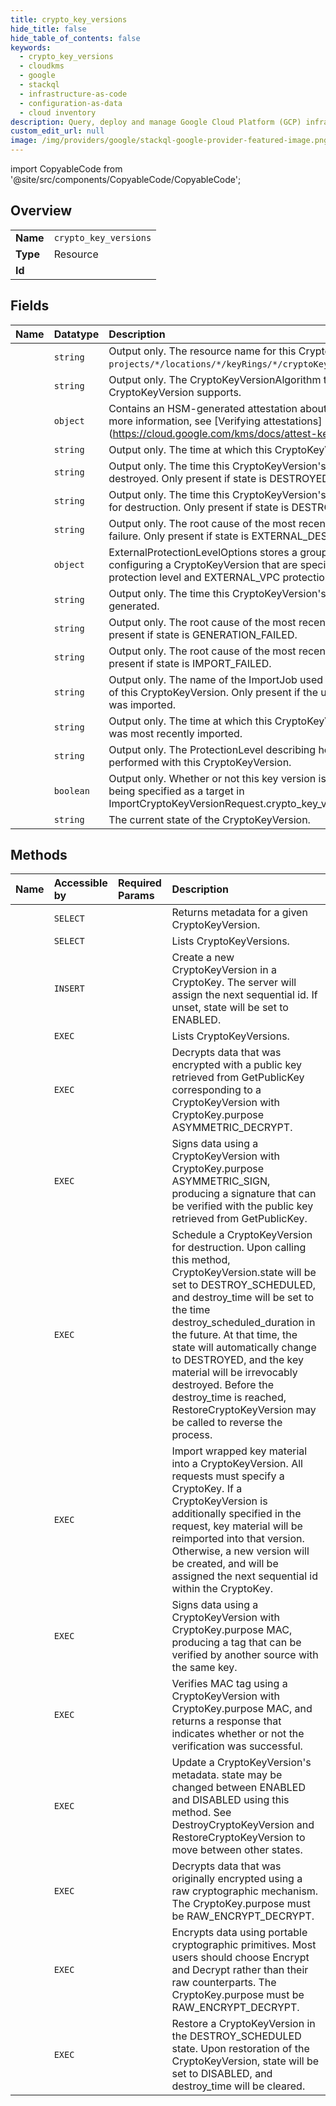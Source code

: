 ```yaml
---
title: crypto_key_versions
hide_title: false
hide_table_of_contents: false
keywords:
  - crypto_key_versions
  - cloudkms
  - google    
  - stackql
  - infrastructure-as-code
  - configuration-as-data
  - cloud inventory
description: Query, deploy and manage Google Cloud Platform (GCP) infrastructure and resources using SQL
custom_edit_url: null
image: /img/providers/google/stackql-google-provider-featured-image.png
---
```


import CopyableCode from '@site/src/components/CopyableCode/CopyableCode';




## Overview
<table><tbody>
<tr><td><b>Name</b></td><td><code>crypto_key_versions</code></td></tr>
<tr><td><b>Type</b></td><td>Resource</td></tr>
<tr><td><b>Id</b></td><td><CopyableCode code="google.cloudkms.crypto_key_versions" /></td></tr>
</tbody></table>

## Fields
| Name | Datatype | Description |
|:-----|:---------|:------------|
| <CopyableCode code="name" /> | `string` | Output only. The resource name for this CryptoKeyVersion in the format `projects/*/locations/*/keyRings/*/cryptoKeys/*/cryptoKeyVersions/*`. |
| <CopyableCode code="algorithm" /> | `string` | Output only. The CryptoKeyVersionAlgorithm that this CryptoKeyVersion supports. |
| <CopyableCode code="attestation" /> | `object` | Contains an HSM-generated attestation about a key operation. For more information, see [Verifying attestations] (https://cloud.google.com/kms/docs/attest-key). |
| <CopyableCode code="createTime" /> | `string` | Output only. The time at which this CryptoKeyVersion was created. |
| <CopyableCode code="destroyEventTime" /> | `string` | Output only. The time this CryptoKeyVersion's key material was destroyed. Only present if state is DESTROYED. |
| <CopyableCode code="destroyTime" /> | `string` | Output only. The time this CryptoKeyVersion's key material is scheduled for destruction. Only present if state is DESTROY_SCHEDULED. |
| <CopyableCode code="externalDestructionFailureReason" /> | `string` | Output only. The root cause of the most recent external destruction failure. Only present if state is EXTERNAL_DESTRUCTION_FAILED. |
| <CopyableCode code="externalProtectionLevelOptions" /> | `object` | ExternalProtectionLevelOptions stores a group of additional fields for configuring a CryptoKeyVersion that are specific to the EXTERNAL protection level and EXTERNAL_VPC protection levels. |
| <CopyableCode code="generateTime" /> | `string` | Output only. The time this CryptoKeyVersion's key material was generated. |
| <CopyableCode code="generationFailureReason" /> | `string` | Output only. The root cause of the most recent generation failure. Only present if state is GENERATION_FAILED. |
| <CopyableCode code="importFailureReason" /> | `string` | Output only. The root cause of the most recent import failure. Only present if state is IMPORT_FAILED. |
| <CopyableCode code="importJob" /> | `string` | Output only. The name of the ImportJob used in the most recent import of this CryptoKeyVersion. Only present if the underlying key material was imported. |
| <CopyableCode code="importTime" /> | `string` | Output only. The time at which this CryptoKeyVersion's key material was most recently imported. |
| <CopyableCode code="protectionLevel" /> | `string` | Output only. The ProtectionLevel describing how crypto operations are performed with this CryptoKeyVersion. |
| <CopyableCode code="reimportEligible" /> | `boolean` | Output only. Whether or not this key version is eligible for reimport, by being specified as a target in ImportCryptoKeyVersionRequest.crypto_key_version. |
| <CopyableCode code="state" /> | `string` | The current state of the CryptoKeyVersion. |
## Methods
| Name | Accessible by | Required Params | Description |
|:-----|:--------------|:----------------|:------------|
| <CopyableCode code="get" /> | `SELECT` | <CopyableCode code="cryptoKeyVersionsId, cryptoKeysId, keyRingsId, locationsId, projectsId" /> | Returns metadata for a given CryptoKeyVersion. |
| <CopyableCode code="list" /> | `SELECT` | <CopyableCode code="cryptoKeysId, keyRingsId, locationsId, projectsId" /> | Lists CryptoKeyVersions. |
| <CopyableCode code="create" /> | `INSERT` | <CopyableCode code="cryptoKeysId, keyRingsId, locationsId, projectsId" /> | Create a new CryptoKeyVersion in a CryptoKey. The server will assign the next sequential id. If unset, state will be set to ENABLED. |
| <CopyableCode code="_list" /> | `EXEC` | <CopyableCode code="cryptoKeysId, keyRingsId, locationsId, projectsId" /> | Lists CryptoKeyVersions. |
| <CopyableCode code="asymmetric_decrypt" /> | `EXEC` | <CopyableCode code="cryptoKeyVersionsId, cryptoKeysId, keyRingsId, locationsId, projectsId" /> | Decrypts data that was encrypted with a public key retrieved from GetPublicKey corresponding to a CryptoKeyVersion with CryptoKey.purpose ASYMMETRIC_DECRYPT. |
| <CopyableCode code="asymmetric_sign" /> | `EXEC` | <CopyableCode code="cryptoKeyVersionsId, cryptoKeysId, keyRingsId, locationsId, projectsId" /> | Signs data using a CryptoKeyVersion with CryptoKey.purpose ASYMMETRIC_SIGN, producing a signature that can be verified with the public key retrieved from GetPublicKey. |
| <CopyableCode code="destroy" /> | `EXEC` | <CopyableCode code="cryptoKeyVersionsId, cryptoKeysId, keyRingsId, locationsId, projectsId" /> | Schedule a CryptoKeyVersion for destruction. Upon calling this method, CryptoKeyVersion.state will be set to DESTROY_SCHEDULED, and destroy_time will be set to the time destroy_scheduled_duration in the future. At that time, the state will automatically change to DESTROYED, and the key material will be irrevocably destroyed. Before the destroy_time is reached, RestoreCryptoKeyVersion may be called to reverse the process. |
| <CopyableCode code="import" /> | `EXEC` | <CopyableCode code="cryptoKeysId, keyRingsId, locationsId, projectsId" /> | Import wrapped key material into a CryptoKeyVersion. All requests must specify a CryptoKey. If a CryptoKeyVersion is additionally specified in the request, key material will be reimported into that version. Otherwise, a new version will be created, and will be assigned the next sequential id within the CryptoKey. |
| <CopyableCode code="mac_sign" /> | `EXEC` | <CopyableCode code="cryptoKeyVersionsId, cryptoKeysId, keyRingsId, locationsId, projectsId" /> | Signs data using a CryptoKeyVersion with CryptoKey.purpose MAC, producing a tag that can be verified by another source with the same key. |
| <CopyableCode code="mac_verify" /> | `EXEC` | <CopyableCode code="cryptoKeyVersionsId, cryptoKeysId, keyRingsId, locationsId, projectsId" /> | Verifies MAC tag using a CryptoKeyVersion with CryptoKey.purpose MAC, and returns a response that indicates whether or not the verification was successful. |
| <CopyableCode code="patch" /> | `EXEC` | <CopyableCode code="cryptoKeyVersionsId, cryptoKeysId, keyRingsId, locationsId, projectsId" /> | Update a CryptoKeyVersion's metadata. state may be changed between ENABLED and DISABLED using this method. See DestroyCryptoKeyVersion and RestoreCryptoKeyVersion to move between other states. |
| <CopyableCode code="raw_decrypt" /> | `EXEC` | <CopyableCode code="cryptoKeyVersionsId, cryptoKeysId, keyRingsId, locationsId, projectsId" /> | Decrypts data that was originally encrypted using a raw cryptographic mechanism. The CryptoKey.purpose must be RAW_ENCRYPT_DECRYPT. |
| <CopyableCode code="raw_encrypt" /> | `EXEC` | <CopyableCode code="cryptoKeyVersionsId, cryptoKeysId, keyRingsId, locationsId, projectsId" /> | Encrypts data using portable cryptographic primitives. Most users should choose Encrypt and Decrypt rather than their raw counterparts. The CryptoKey.purpose must be RAW_ENCRYPT_DECRYPT. |
| <CopyableCode code="restore" /> | `EXEC` | <CopyableCode code="cryptoKeyVersionsId, cryptoKeysId, keyRingsId, locationsId, projectsId" /> | Restore a CryptoKeyVersion in the DESTROY_SCHEDULED state. Upon restoration of the CryptoKeyVersion, state will be set to DISABLED, and destroy_time will be cleared. |
